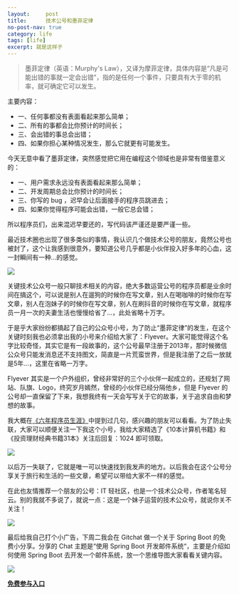 ```yaml
---
layout:     post
title:      技术公号和墨菲定律
no-post-nav: true
category: life
tags: [life]
excerpt: 就是这样子
---
```


> 墨菲定律（英语：Murphy's Law），又译为摩菲定律，具体内容是“凡是可能出错的事就一定会出错”，指的是任何一个事件，只要具有大于零的机率，就可确定它可以发生。

主要内容：

- 一、任何事都没有表面看起来那么简单；
- 二、所有的事都会比你预计的时间长；
- 三、会出错的事总会出错；
- 四、如果你担心某种情况发生，那么它就更有可能发生。

今天无意中看了墨菲定律，突然感觉把它用在编程这个领域也是非常有借鉴意义的：

- 一、用户需求永远没有表面看起来那么简单；
- 二、开发周期总会比你预计的时间长；
- 三、你写的 bug ，迟早会让后面接手的程序员跳进去；
- 四、如果你觉得程序可能会出错，一般它总会错；

所以程序员们，出来混迟早要还的，写代码该严谨还是要严谨一些。

最近技术圈也出现了很多类似的事情，我认识几个做技术公号的朋友，竟然公号也被封了，这个让我感到很意外，要知道公号几乎都是小伙伴投入好多年的心血，这一封瞬间有一种...的感觉。

![](http://www.ityouknow.com/assets/images/2018/life/gou.gif)

关键技术公众号一般只聊技术相关的内容，绝大多数运营公号的程序员都是业余时间在搞这个，可以说是别人在遛狗的时候你在写文章，别人在喝咖啡的时候你在写文章，别人在泡妹子的时候你在写文章，别人在刷抖音的时候你在写文章，就程序员一月一次的夫妻生活也慢慢给省了...，此处省略十万字。

于是乎大家纷纷都搞起了自己的公众号小号，为了防止“墨菲定律”的发生，在这个关键时刻我也必须拿出我的小号来介绍给大家了：Flyever。大家可能觉得这个名字比较奇怪，其实它是有一段故事的，这个公号最早注册于2013年，那时候微信公众号只能发消息还不支持图文，简直是一片荒蛮世界，但是我注册了之后一放就是5年...，这里在省略一万字。

Flyever 其实是一个户外组织，曾经非常好的三个小伙伴一起成立的，还规划了网站、队旗、Logo，终究岁月嫣然，曾经的小伙伴已经分隔他乡，但是 Flyever 的公号却一直保留了下来，我想我终有一天会写写关于它的故事，关于追求自由和梦想的故事。

我大概在[《六年程序员生涯》](http://www.ityouknow.com/life/2016/11/20/six-years-program.html)中提到过几句，感兴趣的朋友可以看看。为了防止失联，大家可以顺便关注一下我这个小号，我给大家精选了《10本计算机书籍》和《投资理财经典书籍31本》关注后回复：1024 即可领取。

![](http://www.ityouknow.com/assets/images/2018/life/flyever.jpg)

以后万一失联了，它就是唯一可以快速找到我发声的地方。以后我会在这个公号分享关于旅行和生活的一些文章，希望可以带给大家不一样的感觉。

在此也友情推荐一个朋友的公号：IT 轻社区，也是一个技术公众号，作者笔名轻云。别的我就不多说了，就说一点：这是一个妹子运营的技术公众号，就说你关不关注！

![](http://www.ityouknow.com/assets/images/2018/life/itmind.png)

最后给我自己打个小广告，下周二我会在 Gitchat 做一个关于 Spring Boot 的免费小分享。分享的 Chat 主题是“使用 Spring Boot 开发邮件系统“，主要是介绍如何使用 Spring Boot 去开发一个邮件系统，放一个思维导图大家看看关键内容。

![](http://www.ityouknow.com/assets/images/2018/springboot/mail_system.png)

**[免费参与入口](https://gitbook.cn/gitchat/activity/5b8f9c603ac0c61dcc7dbed0)**
